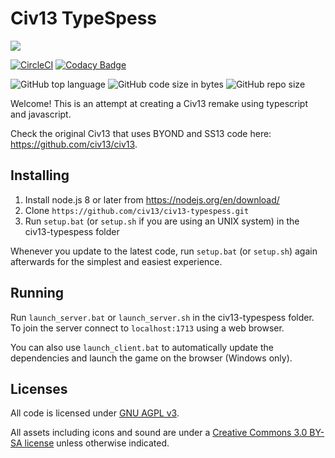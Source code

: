# Civ13 TypeSpess

![](https://i.imgur.com/napac0L.png)

[![CircleCI](https://app.circleci.com/pipelines/github/Civ13/civ13-typespess)](https://img.shields.io/circleci/build/github/Civ13/civ13-typespess)
[![Codacy Badge](https://api.codacy.com/project/badge/Grade/f6b220214aca435c9942bc5cb205d239)](https://app.codacy.com/gh/Civ13/civ13-typespess?utm_source=github.com&utm_medium=referral&utm_content=Civ13/civ13-typespess&utm_campaign=Badge_Grade_Dashboard)

![GitHub top language](https://img.shields.io/github/languages/top/civ13/civ13-typespess)
![GitHub code size in bytes](https://img.shields.io/github/languages/code-size/civ13/civ13-typespess)
![GitHub repo size](https://img.shields.io/github/repo-size/civ13/civ13-typespess)

Welcome! This is an attempt at creating a Civ13 remake using typescript and javascript.

Check the original Civ13 that uses BYOND and SS13 code here: https://github.com/civ13/civ13.

## Installing

1. Install node.js 8 or later from https://nodejs.org/en/download/
2. Clone `https://github.com/civ13/civ13-typespess.git`
3. Run `setup.bat` (or `setup.sh` if you are using an UNIX system) in the civ13-typespess folder

Whenever you update to the latest code, run `setup.bat` (or `setup.sh`) again afterwards for the simplest and easiest experience.

## Running

Run `launch_server.bat` or  `launch_server.sh` in the civ13-typespess folder. To join the server connect to `localhost:1713` using a web browser.

You can also use `launch_client.bat` to automatically update the dependencies and launch the game on the browser (Windows only).

## Licenses

All code is licensed under [GNU AGPL v3](https://www.gnu.org/licenses/agpl-3.0.html).

All assets including icons and sound are under a [Creative Commons 3.0 BY-SA license](https://creativecommons.org/licenses/by-sa/3.0/) unless otherwise indicated.
